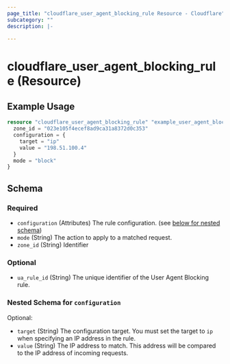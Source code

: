 ```yaml
---
page_title: "cloudflare_user_agent_blocking_rule Resource - Cloudflare"
subcategory: ""
description: |-
  
---
```


# cloudflare_user_agent_blocking_rule (Resource)



## Example Usage

```terraform
resource "cloudflare_user_agent_blocking_rule" "example_user_agent_blocking_rule" {
  zone_id = "023e105f4ecef8ad9ca31a8372d0c353"
  configuration = {
    target = "ip"
    value = "198.51.100.4"
  }
  mode = "block"
}
```

<!-- schema generated by tfplugindocs -->
## Schema

### Required

- `configuration` (Attributes) The rule configuration. (see [below for nested schema](#nestedatt--configuration))
- `mode` (String) The action to apply to a matched request.
- `zone_id` (String) Identifier

### Optional

- `ua_rule_id` (String) The unique identifier of the User Agent Blocking rule.

<a id="nestedatt--configuration"></a>
### Nested Schema for `configuration`

Optional:

- `target` (String) The configuration target. You must set the target to `ip` when specifying an IP address in the rule.
- `value` (String) The IP address to match. This address will be compared to the IP address of incoming requests.



